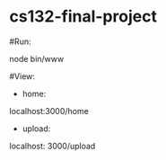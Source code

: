 # cs132-final-project


#Run: 

node bin/www

#View:

* home:

localhost:3000/home

* upload:

localhost: 3000/upload
